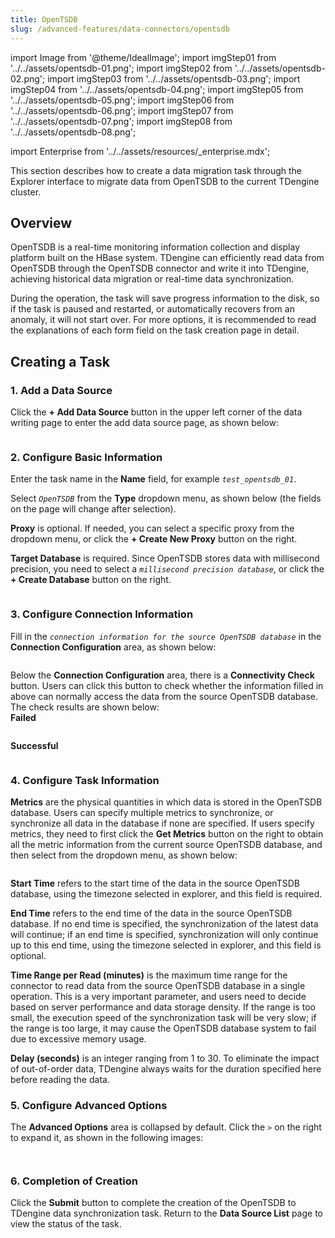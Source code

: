 ```yaml
---
title: OpenTSDB
slug: /advanced-features/data-connectors/opentsdb
---
```


import Image from '@theme/IdealImage';
import imgStep01 from '../../assets/opentsdb-01.png';
import imgStep02 from '../../assets/opentsdb-02.png';
import imgStep03 from '../../assets/opentsdb-03.png';
import imgStep04 from '../../assets/opentsdb-04.png';
import imgStep05 from '../../assets/opentsdb-05.png';
import imgStep06 from '../../assets/opentsdb-06.png';
import imgStep07 from '../../assets/opentsdb-07.png';
import imgStep08 from '../../assets/opentsdb-08.png';

import Enterprise from '../../assets/resources/_enterprise.mdx';

<Enterprise/>

This section describes how to create a data migration task through the Explorer interface to migrate data from OpenTSDB to the current TDengine cluster.

## Overview

OpenTSDB is a real-time monitoring information collection and display platform built on the HBase system. TDengine can efficiently read data from OpenTSDB through the OpenTSDB connector and write it into TDengine, achieving historical data migration or real-time data synchronization.

During the operation, the task will save progress information to the disk, so if the task is paused and restarted, or automatically recovers from an anomaly, it will not start over. For more options, it is recommended to read the explanations of each form field on the task creation page in detail.

## Creating a Task

### 1. Add a Data Source

Click the **+ Add Data Source** button in the upper left corner of the data writing page to enter the add data source page, as shown below:

<figure>
<Image img={imgStep01} alt=""/>
</figure>

### 2. Configure Basic Information

Enter the task name in the **Name** field, for example *`test_opentsdb_01`*.

Select *`OpenTSDB`* from the **Type** dropdown menu, as shown below (the fields on the page will change after selection).

**Proxy** is optional. If needed, you can select a specific proxy from the dropdown menu, or click the **+ Create New Proxy** button on the right.

**Target Database** is required. Since OpenTSDB stores data with millisecond precision, you need to select a *`millisecond precision database`*, or click the **+ Create Database** button on the right.

<figure>
<Image img={imgStep02} alt=""/>
</figure>

### 3. Configure Connection Information

Fill in the *`connection information for the source OpenTSDB database`* in the **Connection Configuration** area, as shown below:

<figure>
<Image img={imgStep03} alt=""/>
</figure>

Below the **Connection Configuration** area, there is a **Connectivity Check** button. Users can click this button to check whether the information filled in above can normally access the data from the source OpenTSDB database. The check results are shown below:  
  **Failed**  
  
  <figure>
  <Image img={imgStep04} alt=""/>
  </figure>
  
  **Successful**

  <figure>
  <Image img={imgStep05} alt=""/>
  </figure>

### 4. Configure Task Information

**Metrics** are the physical quantities in which data is stored in the OpenTSDB database. Users can specify multiple metrics to synchronize, or synchronize all data in the database if none are specified. If users specify metrics, they need to first click the **Get Metrics** button on the right to obtain all the metric information from the current source OpenTSDB database, and then select from the dropdown menu, as shown below:

<figure>
<Image img={imgStep06} alt=""/>
</figure>

**Start Time** refers to the start time of the data in the source OpenTSDB database, using the timezone selected in explorer, and this field is required.

**End Time** refers to the end time of the data in the source OpenTSDB database. If no end time is specified, the synchronization of the latest data will continue; if an end time is specified, synchronization will only continue up to this end time, using the timezone selected in explorer, and this field is optional.

**Time Range per Read (minutes)** is the maximum time range for the connector to read data from the source OpenTSDB database in a single operation. This is a very important parameter, and users need to decide based on server performance and data storage density. If the range is too small, the execution speed of the synchronization task will be very slow; if the range is too large, it may cause the OpenTSDB database system to fail due to excessive memory usage.

**Delay (seconds)** is an integer ranging from 1 to 30. To eliminate the impact of out-of-order data, TDengine always waits for the duration specified here before reading the data.

### 5. Configure Advanced Options

The **Advanced Options** area is collapsed by default. Click the `>` on the right to expand it, as shown in the following images:

<figure>
<Image img={imgStep07} alt=""/>
</figure>

<figure>
<Image img={imgStep08} alt=""/>
</figure>

### 6. Completion of Creation

Click the **Submit** button to complete the creation of the OpenTSDB to TDengine data synchronization task. Return to the **Data Source List** page to view the status of the task.
